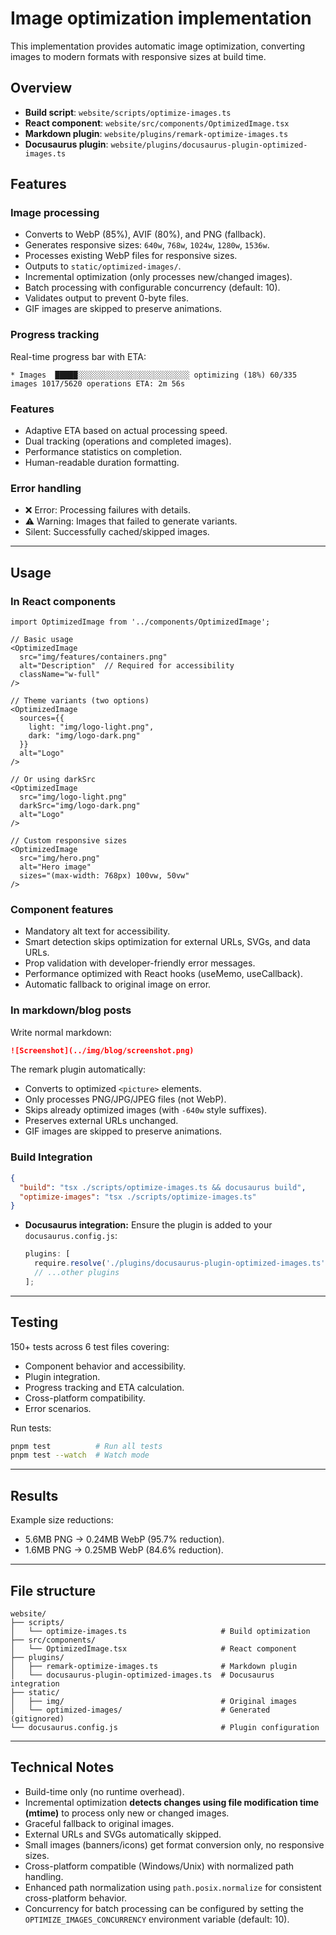 # Image optimization implementation

This implementation provides automatic image optimization, converting images to modern formats with responsive sizes at build time.

## Overview

- **Build script**: `website/scripts/optimize-images.ts`
- **React component**: `website/src/components/OptimizedImage.tsx`
- **Markdown plugin**: `website/plugins/remark-optimize-images.ts`
- **Docusaurus plugin**: `website/plugins/docusaurus-plugin-optimized-images.ts`

## Features

### Image processing

- Converts to WebP (85%), AVIF (80%), and PNG (fallback).
- Generates responsive sizes: `640w`, `768w`, `1024w`, `1280w`, `1536w`.
- Processes existing WebP files for responsive sizes.
- Outputs to `static/optimized-images/`.
- Incremental optimization (only processes new/changed images).
- Batch processing with configurable concurrency (default: 10).
- Validates output to prevent 0-byte files.
- GIF images are skipped to preserve animations.

### Progress tracking

Real-time progress bar with ETA:

```text
* Images  █████░░░░░░░░░░░░░░░░░░░░░░░░░ optimizing (18%) 60/335 images 1017/5620 operations ETA: 2m 56s
```

### Features

- Adaptive ETA based on actual processing speed.
- Dual tracking (operations and completed images).
- Performance statistics on completion.
- Human-readable duration formatting.

### Error handling

- ❌ Error: Processing failures with details.
- ⚠️ Warning: Images that failed to generate variants.
- Silent: Successfully cached/skipped images.

---

## Usage

### In React components

```tsx
import OptimizedImage from '../components/OptimizedImage';

// Basic usage
<OptimizedImage
  src="img/features/containers.png"
  alt="Description"  // Required for accessibility
  className="w-full"
/>

// Theme variants (two options)
<OptimizedImage
  sources={{
    light: "img/logo-light.png",
    dark: "img/logo-dark.png"
  }}
  alt="Logo"
/>

// Or using darkSrc
<OptimizedImage
  src="img/logo-light.png"
  darkSrc="img/logo-dark.png"
  alt="Logo"
/>

// Custom responsive sizes
<OptimizedImage
  src="img/hero.png"
  alt="Hero image"
  sizes="(max-width: 768px) 100vw, 50vw"
/>
```

### Component features

- Mandatory alt text for accessibility.
- Smart detection skips optimization for external URLs, SVGs, and data URLs.
- Prop validation with developer-friendly error messages.
- Performance optimized with React hooks (useMemo, useCallback).
- Automatic fallback to original image on error.

### In markdown/blog posts

Write normal markdown:

```markdown
![Screenshot](../img/blog/screenshot.png)
```

The remark plugin automatically:

- Converts to optimized `<picture>` elements.
- Only processes PNG/JPG/JPEG files (not WebP).
- Skips already optimized images (with `-640w` style suffixes).
- Preserves external URLs unchanged.
- GIF images are skipped to preserve animations.

### Build Integration

```json
{
  "build": "tsx ./scripts/optimize-images.ts && docusaurus build",
  "optimize-images": "tsx ./scripts/optimize-images.ts"
}
```

- **Docusaurus integration:** Ensure the plugin is added to your `docusaurus.config.js`:
  ```js
  plugins: [
    require.resolve('./plugins/docusaurus-plugin-optimized-images.ts'),
    // ...other plugins
  ];
  ```

---

## Testing

150+ tests across 6 test files covering:

- Component behavior and accessibility.
- Plugin integration.
- Progress tracking and ETA calculation.
- Cross-platform compatibility.
- Error scenarios.

Run tests:

```bash
pnpm test          # Run all tests
pnpm test --watch  # Watch mode
```

---

## Results

Example size reductions:

- 5.6MB PNG → 0.24MB WebP (95.7% reduction).
- 1.6MB PNG → 0.25MB WebP (84.6% reduction).

---

## File structure

```
website/
├── scripts/
│   └── optimize-images.ts                     # Build optimization
├── src/components/
│   └── OptimizedImage.tsx                     # React component
├── plugins/
│   ├── remark-optimize-images.ts              # Markdown plugin
│   └── docusaurus-plugin-optimized-images.ts  # Docusaurus integration
├── static/
│   ├── img/                                   # Original images
│   └── optimized-images/                      # Generated (gitignored)
└── docusaurus.config.js                       # Plugin configuration
```

---

## Technical Notes

- Build-time only (no runtime overhead).
- Incremental optimization **detects changes using file modification time (mtime)** to process only new or changed images.
- Graceful fallback to original images.
- External URLs and SVGs automatically skipped.
- Small images (banners/icons) get format conversion only, no responsive sizes.
- Cross-platform compatible (Windows/Unix) with normalized path handling.
- Enhanced path normalization using `path.posix.normalize` for consistent cross-platform behavior.
- Concurrency for batch processing can be configured by setting the `OPTIMIZE_IMAGES_CONCURRENCY` environment variable (default: 10).
